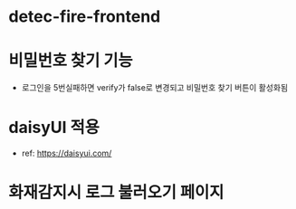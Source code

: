 # detec-fire-frontend

# 비밀번호 찾기 기능

- 로그인을 5번실패하면 verify가 false로 변경되고 비밀번호 찾기 버튼이 활성화됨

# daisyUI 적용

- ref: https://daisyui.com/

# 화재감지시 로그 불러오기 페이지

